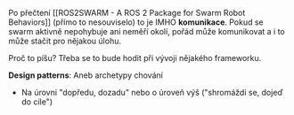 Po přečtení [[ROS2SWARM - A ROS 2 Package for Swarm Robot Behaviors]] (přímo to nesouviselo) to je IMHO **komunikace**. Pokud se swarm aktivně nepohybuje ani neměří okolí, pořád může komunikovat a i to může stačit pro nějakou úlohu. 

Proč to píšu? Třeba se to bude hodit při vývoji nějakého frameworku.




**Design patterns**: Aneb archetypy chování
* Na úrovni "dopředu, dozadu" nebo o úroveň výš ("shromáždi se, dojeď do cíle")